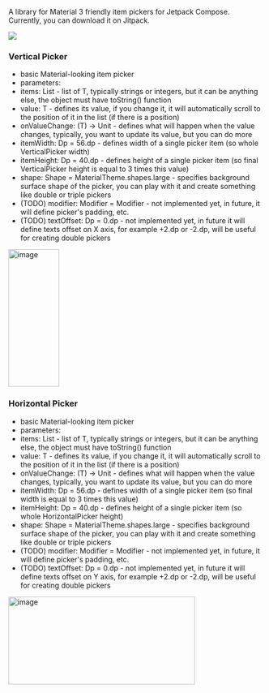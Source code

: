 A library for Material 3 friendly item pickers for Jetpack Compose.
Currently, you can download it on Jitpack.

[![](https://jitpack.io/v/eidam-slices/material-pickers.svg)](https://jitpack.io/#eidam-slices/material-pickers)

### Vertical Picker
- basic Material-looking item picker
- parameters:
 - items: List<T> - list of T, typically strings or integers, but it can be anything else, the object must have toString() function
 - value: T - defines its value, if you change it, it will automatically scroll to the position of it in the list (if there is a position)
 - onValueChange: (T) -> Unit - defines what will happen when the value changes, typically, you want to update its value, but you can do more
 - itemWidth: Dp = 56.dp - defines width of a single picker item (so whole VerticalPicker width)
 - itemHeight: Dp = 40.dp - defines height of a single picker item (so final VerticalPicker height is equal to 3 times this value)
 - shape: Shape = MaterialTheme.shapes.large - specifies background surface shape of the picker, you can play with it and create something like double or triple pickers
 - (TODO) modifier: Modifier = Modifier - not implemented yet, in future, it will define picker's padding, etc.
 - (TODO) textOffset: Dp = 0.dp - not implemented yet, in future it will define texts offset on X axis, for example +2.dp or -2.dp, will be useful for creating double pickers
<img width="100" height="271" alt="image" src="https://github.com/user-attachments/assets/b929b490-f30e-4f4f-90e8-998274447ff9" />


### Horizontal Picker
- basic Material-looking item picker
- parameters:
 - items: List<T> - list of T, typically strings or integers, but it can be anything else, the object must have toString() function
 - value: T - defines its value, if you change it, it will automatically scroll to the position of it in the list (if there is a position)
 - onValueChange: (T) -> Unit - defines what will happen when the value changes, typically, you want to update its value, but you can do more
 - itemWidth: Dp = 56.dp - defines width of a single picker item (so final width is equal to 3 times this value)
 - itemHeight: Dp = 40.dp - defines height of a single picker item (so whole HorizontalPicker height)
 - shape: Shape = MaterialTheme.shapes.large - specifies background surface shape of the picker, you can play with it and create something like double or triple pickers
 - (TODO) modifier: Modifier = Modifier - not implemented yet, in future, it will define picker's padding, etc.
 - (TODO) textOffset: Dp = 0.dp - not implemented yet, in future it will define texts offset on Y axis, for example +2.dp or -2.dp, will be useful for creating double pickers
<img width="368" height="173" alt="image" src="https://github.com/user-attachments/assets/576bab0e-92d9-441d-b14e-652b3bccffe5" />
